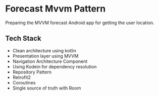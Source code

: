 # Forecast Mvvm Pattern
Preparing the MVVM forecast Android app for getting the user location. 


## Tech Stack

- Clean architecture using kotlin
- Presentation layer using MVVM
- Navigation Architecture Component
- Using Kodein for dependency resolution
- Repository Pattern
- Retrofit2
- Coroutines
- Single source of truth with Room

